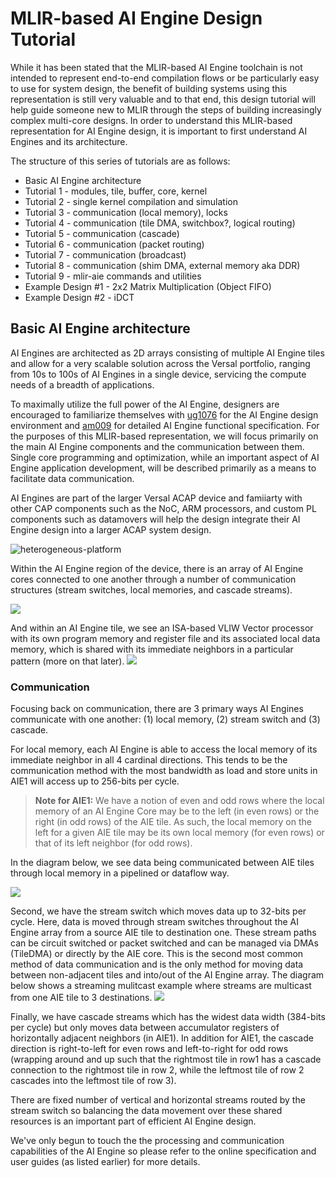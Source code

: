 <!---//===- README.md --------------------------*- Markdown -*-===//
//
// This file is licensed under the Apache License v2.0 with LLVM Exceptions.
// See https://llvm.org/LICENSE.txt for license information.
// SPDX-License-Identifier: Apache-2.0 WITH LLVM-exception
//
// Copyright (C) 2022, Advanced Micro Devices, Inc.
// 
//===----------------------------------------------------------------------===//-->

# MLIR-based AI Engine Design Tutorial 

While it has been stated that the MLIR-based AI Engine toolchain is not intended to represent end-to-end compilation flows or be particularly easy to use for system design, the benefit of building systems using this representation is still very valuable and to that end, this design tutorial will help guide someone new to MLIR through the steps of building increasingly complex multi-core designs. In order to understand this MLIR-based representation for AI Engine design, it is important to first understand AI Engines and its architecture. 

The structure of this series of tutorials are as follows:
* Basic AI Engine architecture
* Tutorial 1 - modules, tile, buffer, core, kernel
* Tutorial 2 - single kernel compilation and simulation
* Tutorial 3 - communication (local memory), locks 
* Tutorial 4 - communication (tile DMA, switchbox?, logical routing)
* Tutorial 5 - communication (cascade)
* Tutorial 6 - communication (packet routing)
* Tutorial 7 - communication (broadcast)
* Tutorial 8 - communication (shim DMA, external memory aka DDR)
* Tutorial 9 - mlir-aie commands and utilities
* Example Design #1 - 2x2 Matrix Multiplication (Object FIFO)
* Example Design #2 - iDCT

## Basic AI Engine architecture
AI Engines are architected as 2D arrays consisting of multiple AI Engine tiles and allow for a very scalable solution across the Versal portfolio, ranging from 10s to 100s of AI Engines in a single device, servicing the compute needs of a breadth of applications.

To maximally utilize the full power of the AI Engine, designers are encouraged to familiarize themselves with  [ug1076](https://docs.xilinx.com/r/en-US/ug1076-ai-engine-environment/) for the AI Engine design environment and [am009](https://docs.xilinx.com/r/en-US/am009-versal-ai-engine) for detailed AI Engine functional specification.  For the purposes of this MLIR-based representation, we will focus primarily on the main AI Engine components and the communication between them. Single core programming and optimization, while an important aspect of AI Engine application development, will be described primarily as a means to facilitate data communication.

AI Engines are part of the larger Versal ACAP device and famiiarty with other CAP components such as the NoC, ARM processors, and custom PL components such as datamovers will help the design integrate their AI Engine design into a larger ACAP system design.

![heterogeneous-platform](https://www.xilinx.com/content/xilinx/en/products/technology/ai-engine/_jcr_content/root/imageTabParsys/childParsys-overview/xilinxcolumns_copy_c_1601636194/childParsys-1/xilinximage.img.png/1622238572946.png) 

Within the AI Engine region of the device, there is an array of AI Engine cores connected to one another through a number of communication structures (stream switches, local memories, and cascade streams). 
 
![](https://docs.xilinx.com/api/khub/maps/scNYG4asFKV~nqnjEkGwmA/resources/4QKgSQwqrYtSReOmABmdBw/content?Ft-Calling-App=ft%2Fturnkey-portal&Ft-Calling-App-Version=3.11.43)

And within an AI Engine tile, we see an ISA-based VLIW Vector processor with its own program memory and register file and its associated local data memory, which is shared with its immediate neighbors in a particular pattern (more on that later).
![](https://docs.xilinx.com/api/khub/maps/q_Yc6QkQHbaC2~Qz9NTtmg/resources/g8M48UDPavKcSu6HWN65FQ/content?Ft-Calling-App=ft%2Fturnkey-portal&Ft-Calling-App-Version=3.11.43)

### Communication
Focusing back on communication, there are 3 primary ways AI Engines communicate with one another: (1) local memory, (2) stream switch and (3) cascade. 

For local memory, each AI Engine is able to access the local memory of its immediate neighbor in all 4 cardinal directions. This tends to be the communication method with the most bandwidth as load and store units in AIE1 will access up to 256-bits per cycle.

>**Note for AIE1:** We have a notion of even and odd rows where the local memory of an AI Engine Core may be to the left (in even rows) or the right (in odd rows) of the AIE tile. As such, the local memory on the left for a given AIE tile may be its own local memory (for even rows) or that of its left neighbor (for odd rows). 

In the diagram below, we see data being communicated between AIE tiles through local memory in a pipelined or dataflow way.

![](https://docs.xilinx.com/api/khub/maps/scNYG4asFKV~nqnjEkGwmA/resources/46TJtyJx_RF00BGX0ErAXA/content?Ft-Calling-App=ft%2Fturnkey-portal&Ft-Calling-App-Version=3.11.43&filename=bzt1530655350975.image)

Second, we have the stream switch which moves data up to 32-bits per cycle. Here, data is moved through stream switches throughout the AI Engine array from a source AIE tile to destination one. These stream paths can be circuit switched or packet switched and can be managed via DMAs (TileDMA) or directly by the AIE core. This is the second most common method of data communication and is the only method for moving data between non-adjacent tiles and into/out of the AI Engine array. The diagram below shows a streaming mulitcast example where streams are multicast from one AIE tile to 3 destinations.
![](https://docs.xilinx.com/api/khub/maps/scNYG4asFKV~nqnjEkGwmA/resources/rJt9bOfzmlQdCPlCnG5_WQ/content?Ft-Calling-App=ft%2Fturnkey-portal&Ft-Calling-App-Version=3.11.43&filename=ixc1530655536100.image)

Finally, we have cascade streams which has the widest data width (384-bits per cycle) but only moves data between accumulator registers of horizontally adjacent neighbors (in AIE1). In addition for AIE1, the cascade direction is right-to-left for even rows and left-to-right for odd rows (wrapping around and up such that the rightmost tile in row1 has a cascade connection to the rightmost tile in row 2, while the leftmost tile of row 2 cascades into the leftmost tile of row 3).

There are fixed number of vertical and horizontal streams routed by the stream switch so balancing the data movement over these shared resources is an important part of efficient AI Engine design. 

We've only begun to touch the the processing and communication capabilities of the AI Engine so please refer to the online specification and user guides (as listed earlier) for more details.


